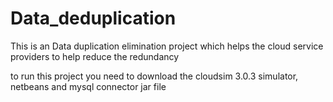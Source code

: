 # Data_deduplication
This is an Data duplication elimination project which helps the cloud service providers to help reduce the redundancy


to run this project you need to download the cloudsim 3.0.3 simulator, netbeans and mysql connector jar file
